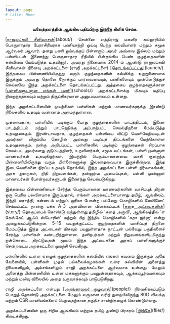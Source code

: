 ```yaml
---
layout: page
# title: Home
---
```


<p style="text-align: center;"><strong>வலைத்தளத்தின் ஆங்கில பதிப்பிற்கு <a href="https://rajifoundation.in">இங்கே</a> கிளிக் செய்க.</strong></p>
<p style="text-align:justify; text-justify: inter-word">[<span style="text-decoration: underline">ராஜலட்சுமி சீனிவாசன்</span>](about/)  சென்னை எத்திராஜ் மகளிர் கல்லூரியில் பொருளாதார பேராசிரியராக பணியாற்றி ஓய்வு பெற்ற கல்வியாளர் மற்றும் சமூக ஆர்வலர் ஆவார்.  தனது பணி ஓய்வுக்குப் பின்னரும் அவர் அவ்வை இல்லம் மற்றும் பள்ளியுடன் இணைந்து பொருளாதார ரீதியில் பின்தங்கிய பெண் குழந்தைகளின் கல்வியை மேம்படுத்த  உதவினார்.  அவரது நினைவாக 2014-ம் ஆண்டு ராஜலட்சுமி சீனிவாசன் நினைவு அறக்கட்டளை (ராஜி அறக்கட்டளை) [<span style="text-decoration: underline">தொடங்கப்பட்டது</span>](launch/). இத்தகைய பின்னணியிலிருந்து வரும் குழந்தைகளின் கல்விக்கு உறுதுணையாக இருக்கும் அவரது தொலை நோக்குப் பார்வையையும், பணிகளையும் முன்னெடுத்துச் செல்லவே இந்த அறக்கட்டளை தொடங்கப்பட்டது. அத்தகைய குழந்தைகளுக்கான [<span style="text-decoration: underline">பள்ளிகளுடனான எங்கள் பணி</span>](schools/) அறக்கட்டளைக்கு மிகவும் மதிப்பு நிறைந்ததாகவும் மற்றும் திருப்திகரமான அனுபவமாகவும் உள்ளது.</p>


<p style="text-align:justify; text-justify: inter-word">இந்த அறக்கட்டளையின் முயற்சிகள் பள்ளிகள் மற்றும் மாணவர்களுக்கு இரண்டு நிலைகளில் உதவும் வண்ணம் அமைந்துள்ளன.</p>

<p style="text-align:justify; text-justify: inter-word">முதலாவதாக, பள்ளியில் படிக்கும் போது குழந்தைகளின் பாடத்திட்டம், இணை பாடத்திட்டம் மற்றும் பாடநெறிக்கு அப்பாற்பட்ட செயல்திறனை மேம்படுத்த உதவுதலாகும். இரண்டாவதாக, குழந்தைகள் பள்ளியை விட்டு வெளியேறியவுடன் அவர்கள் விரும்பிய தொழில் அல்லது படிப்புத் திட்டங்களை மேற்கொள்ள உதவுதலாகும். நன்கு அறியப்பட்ட பள்ளிகளில் படிக்கும் குழந்தைகள் சிறப்பாக செயல்பட அவர்களது குடும்பத்தினர், உறவினர்கள், சமூக வட்டங்கள், பள்ளி முன்னாள் மாணவர்கள் உதவுகிறார்கள். இவற்றில் பெரும்பாலானவை வசதி குறைந்த பின்னணியிலிருந்து வரும் பிள்ளைகளுக்கு இல்லாதவையாக இருக்கின்றன. இந்த இடைவெளிகளை நிரப்ப உதவும் நோக்கில், இந்த அறக்கட்டளை பள்ளி நிர்வாகங்கள், அரசு துறைகள், நிதி நிறுவனங்கள், தன்னார்வ அமைப்புகள், பள்ளி முன்னாள் மாணவர்கள் போன்றவர்களுடன் இணைந்து செயல்படுகிறது.</p>

<p style="text-align:justify; text-justify: inter-word">இத்தகைய பின்னணியைச் சேர்ந்த பெரும்பாலான மாணவர்களின்  வாசிப்புத் திறன் ஒரு பெரிய பலவீனமாக இருப்பதால், எங்கள் அறக்கட்டளையானது தமிழ், ஆங்கிலம், இந்தி, மராத்தி, கன்னடம் மற்றும் ஒரியா போன்ற பல்வேறு மொழிகளில் லேமினேட்  செய்யப்பட்ட நான்கு பக்க A-3 அளவிலான விளக்கப்படக் [<span style="text-decoration: underline">கதை அட்டைகளின்</span>](story/) தொகுப்பைக் கொண்டு வந்துள்ளது.தமிழில் 'கதை அருவி’, ஆங்கிலத்தில் ‘எ கேஸ்கேட் ஆஃப் ஸ்டோரிஸ்’ மற்றும் பிற இந்திய மொழிகளில் ‘கதா ஜர்னா’ என்று அழைக்கப்படுகின்றன. 5-15 வயதுக்குட்பட்ட குழந்தைகளின் வாசிப்புத் திறனை மேம்படுத்த இந்த அட்டைகள் மிகவும் பயனுள்ளதாக நாட்டின் பல்வேறு பகுதிகளைச் சேர்ந்த பள்ளிகள் கண்டறிந்துள்ளன. தனிநபர்கள் மற்றும் நிறுவனங்களிடமிருந்து நன்கொடை திரட்டுவதன் மூலம் இந்த அட்டைகளை அரசுப் பள்ளிகளுக்குச் சென்றடைய அறக்கட்டளை முயற்சி செய்கிறது.</p>

<p style="text-align:justify; text-justify: inter-word">பள்ளிகளில் உள்ள ஏழைக் குழந்தைகளின் கல்வியில் எங்கள் கவனம் இருக்கும் அதே வேளையில், பள்ளிகள் முதல் பல்கலைக்கழகங்கள் வரை கல்வியின் அனைத்து நிலைகளிலும், அம்சங்களிலும் ராஜி அறக்கட்டளை ஆர்வமாக உள்ளது. மேலும் அனைத்து பின்னணியில் உள்ள மக்களுக்கும் பயனுள்ளதாகவும், ஆக்கப்பூர்வமாகவும் மற்றும் மலிவு விலையில் அதை உருவாக்கவும் பாடுபடுகிறது.</p>

<p style="text-align:justify; text-justify: inter-word">ராஜி அறக்கட்டளை என்பது [<span style="text-decoration: underline">அறங்காவலர் குழுவால்</span>](people/) நிர்வகிக்கப்படும் பொதுத் தொண்டு அறக்கட்டளை. மேலும் வருமான வரித் துறையிலிருந்து 80G விலக்கு மற்றும் CSR மானியங்களைப் பெறுவதற்கான தகுதிச் சான்றிதழைக் கொண்டுள்ளது.</p>

<p style="text-align:justify; text-justify: inter-word">அறக்கட்டளையின் ஒரு சிறிய ஆங்கிலம் மற்றும தமிழ் துண்டு பிரசுரம் [<span style="text-decoration: underline">இங்கே</span>](flier/) கிடைக்கிறது.</p>

